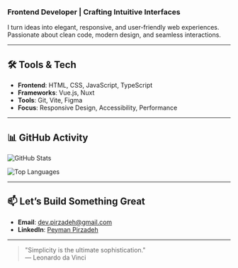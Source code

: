 ### Frontend Developer | Crafting Intuitive Interfaces

I turn ideas into elegant, responsive, and user-friendly web experiences. Passionate about clean code, modern design, and seamless interactions.

---

## 🛠️ Tools & Tech

- **Frontend**: HTML, CSS, JavaScript, TypeScript  
- **Frameworks**: Vue.js, Nuxt 
- **Tools**: Git, Vite, Figma  
- **Focus**: Responsive Design, Accessibility, Performance

---

## 📊 GitHub Activity

![GitHub Stats](https://github-readme-stats.vercel.app/api?username=peymanprd&show_icons=true&theme=radical&hide_border=true)

![Top Languages](https://github-readme-stats.vercel.app/api/top-langs/?username=peymanprd&layout=compact&theme=radical&hide_border=true)

---

## 📫 Let’s Build Something Great

- **Email**: [dev.pirzadeh@gmail.com](mailto:dev.pirzadeh@gmail.com)  
- **LinkedIn**: [Peyman Pirzadeh](https://www.linkedin.com/in/peymanpirzadeh)   

---

> "Simplicity is the ultimate sophistication."  
> — Leonardo da Vinci
